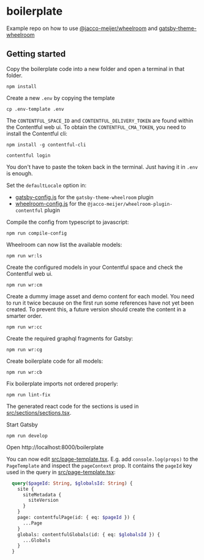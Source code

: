 # boilerplate

Example repo on how to use [@jacco-meijer/wheelroom](https://www.npmjs.com/package/@jacco-meijer/wheelroom) and [gatsby-theme-wheelroom](https://www.npmjs.com/package/gatsby-theme-wheelroom)

## Getting started

Copy the boilerplate code into a new folder and open a terminal in that folder.

```
npm install
```

Create a new `.env` by copying the template

```
cp .env-template .env
```

The `CONTENTFUL_SPACE_ID` and `CONTENTFUL_DELIVERY_TOKEN` are found within the
Contentful web ui. To obtain the `CONTENTFUL_CMA_TOKEN`, you need to install the Contentful cli:

```
npm install -g contentful-cli
```

```
contentful login
```

You don't have to paste the token back in the terminal. Just having it in `.env` is enough.

Set the `defaultLocale` option in:

- [gatsby-config.js](gatsby-config.js) for the `gatsby-theme-wheelroom` plugin
- [wheelroom-config.js](./src/config/wheelroom-config.ts) for the
  `@jacco-meijer/wheelroom-plugin-contentful` plugin

Compile the config from typescript to javascript:

```
npm run compile-config
```

Wheelroom can now list the available models:

```
npm run wr:ls
```

Create the configured models in your Contentful space and check the Contentful
web ui.

```
npm run wr:cm
```

Create a dummy image asset and demo content for each model. You need to run it
twice because on the first run some references have not yet been created. To
prevent this, a future version should create the content in a smarter order.

```
npm run wr:cc
```

Create the required graphql fragments for Gatsby:

```
npm run wr:cg
```

Create boilerplate code for all models:

```
npm run wr:cb
```

Fix boilerplate imports not ordered properly:

```
npm run lint-fix
```


The generated react code for the sections is used in [src/sections/sections.tsx](./src/sections/sections.tsx).

Start Gatsby

```
npm run develop
```

Open http://localhost:8000/boilerplate


You can now edit [src/page-template.tsx](src/page-template.tsx). E.g. add
`console.log(props)` to the `PageTemplate` and inspect the `pageContext` prop.
It contains the `pageId` key used in the query in [src/page-template.tsx](src/page-template.tsx):

```graphql
  query($pageId: String, $globalsId: String) {
    site {
      siteMetadata {
        siteVersion
      }
    }
    page: contentfulPage(id: { eq: $pageId }) {
      ...Page
    }
    globals: contentfulGlobals(id: { eq: $globalsId }) {
      ...Globals
    }
  }
```
